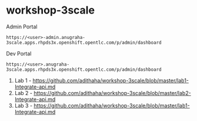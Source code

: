 # workshop-3scale

Admin Portal
```
https://<user>-admin.anugraha-3scale.apps.rhpds3x.openshift.opentlc.com/p/admin/dashboard
```

Dev Portal
```
https://<user>.anugraha-3scale.apps.rhpds3x.openshift.opentlc.com/p/admin/dashboard
```


1. Lab 1 - https://github.com/adithaha/workshop-3scale/blob/master/lab1-Integrate-api.md
2. Lab 2 - https://github.com/adithaha/workshop-3scale/blob/master/lab2-Integrate-api.md
3. Lab 3 - https://github.com/adithaha/workshop-3scale/blob/master/lab1-Integrate-api.md
